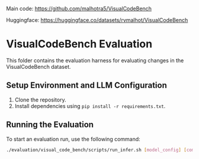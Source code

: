 Main code: https://github.com/malhotra5/VisualCodeBench

Huggingface: https://huggingface.co/datasets/rvmalhot/VisualCodeBench

# VisualCodeBench Evaluation

This folder contains the evaluation harness for evaluating changes in the VisualCodeBench dataset.

## Setup Environment and LLM Configuration

1. Clone the repository.
2. Install dependencies using `pip install -r requirements.txt`.

## Running the Evaluation

To start an evaluation run, use the following command:

```bash
./evaluation/visual_code_bench/scripts/run_infer.sh [model_config] [commit_hash] [eval_limit] [num_workers]
```
